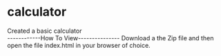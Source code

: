 # calculator
Created a basic calculator <br>
------------How To View---------------
Download a the Zip file and then open the file index.html in your browser of choice. 
